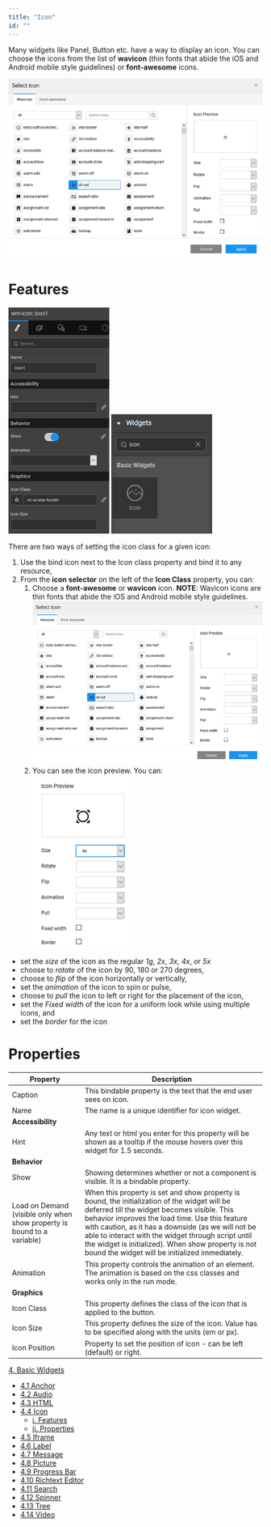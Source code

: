 ```yaml
---
title: "Icon"
id: ""
---
```


Many widgets like Panel, Button etc. have a way to display an icon. You can choose the icons from the list of **wavicon** (thin fonts that abide the iOS and Android mobile style guidelines) or **font-awesome** icons.

[![](./assets/icon_dialog.png)](./assets/icon_dialog.png)

# Features

[![](./assets/icon_props.png)](./assets/icon_props.png) [![](./assets/icon_sel.png)](./assets/icon_sel.png)

There are two ways of setting the icon class for a given icon:

1. Use the bind icon next to the Icon class property and bind it to any resource,
2. From the **icon selector** on the left of the **Icon Class** property, you can:
    1. Choose a **font-awesome** or **wavicon** icon. **NOTE**: Wavicon icons are thin fonts that abide the iOS and Android mobile style guidelines. [![](./assets/icon_dialog.png)](./assets/icon_dialog.png)
    2. You can see the icon preview. You can: [![](./assets/icon_preview.png)](./assets/icon_preview.png)

- set the _size_ of the icon as the regular _1g_, _2x_, _3x_, _4x_, or _5x_
- choose to _rotate_ of the icon by 90, 180 or 270 degrees,
- choose to _flip_ of the icon horizontally or vertically,
- set the _animation_ of the icon to spin or pulse,
- choose to _pull_ the icon to left or right for the placement of the icon,
- set the _Fixed width_ of the icon for a uniform look while using multiple icons, and
- set the _border_ for the icon

# Properties

| Property | Description |
| --- | --- |
| Caption | This bindable property is the text that the end user sees on icon. |
| Name | The name is a unique identifier for icon widget. |
| **Accessibility** |
| Hint | Any text or html you enter for this property will be shown as a tooltip if the mouse hovers over this widget for 1.5 seconds. |
| **Behavior** |
| Show | Showing determines whether or not a component is visible. It is a bindable property. |
| Load on Demand (visible only when show property is bound to a variable) | When this property is set and show property is bound, the initialization of the widget will be deferred till the widget becomes visible. This behavior improves the load time. Use this feature with caution, as it has a downside (as we will not be able to interact with the widget through script until the widget is initialized). When show property is not bound the widget will be initialized immediately. |
| Animation | This property controls the animation of an element. The animation is based on the css classes and works only in the run mode. |
| **Graphics** |
| Icon Class | This property defines the class of the icon that is applied to the button. |
| Icon Size | This property defines the size of the icon. Value has to be specified along with the units (em or px). |
| Icon Position | Property to set the position of icon - can be left (default) or right. |

[4\. Basic Widgets](/learn/app-development/widgets/widget-library/#basic)

- [4.1 Anchor](/learn/app-development/widgets/basic/anchor/)
- [4.2 Audio](/learn/app-development/widgets/media-widgets/)
- [4.3 HTML](/learn/app-development/widgets/basic/html/)
- [4.4 Icon](/learn/app-development/widgets/basic/icon/)
    - [i. Features](#features)
    - [ii. Properties](#properties)
- [4.5 Iframe](/learn/app-development/widgets/basic/iframe/)
- [4.6 Label](/learn/app-development/widgets/basic/label/)
- [4.7 Message](/learn/app-development/widgets/basic/message/)
- [4.8 Picture](/learn/app-development/widgets/media-widgets/)
- [4.9 Progress Bar](/learn/app-development/widgets/basic/progress-bar/)
- [4.10 Richtext Editor](/learn/app-development/widgets/basic/richtext-editor/)
- [4.11 Search](/learn/app-development/widgets/basic/search/)
- [4.12 Spinner](/learn/app-development/widgets/basic/spinner/)
- [4.13 Tree](/learn/app-development/widgets/basic/tree/)
- [4.14 Video](/learn/app-development/widgets/media-widgets/)

